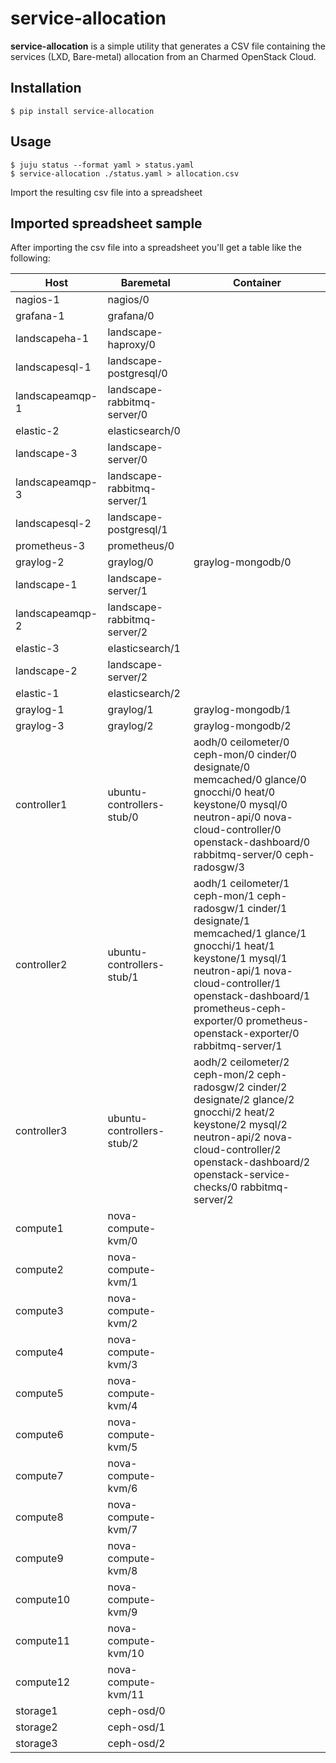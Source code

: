 # service-allocation

**service-allocation** is a simple utility that generates a CSV file containing
the services (LXD, Bare-metal) allocation from an Charmed OpenStack Cloud.

## Installation

    $ pip install service-allocation

<!-- Comming Soon
    $ sudo snap install service-allocation --classic

-->
## Usage

    $ juju status --format yaml > status.yaml
    $ service-allocation ./status.yaml > allocation.csv

Import the resulting csv file into a spreadsheet


## Imported spreadsheet sample

After importing the csv file into a spreadsheet you'll get a table like the following:

| Host            | Baremetal                   | Container                                                                                                                                                                                                                                                                               |
| --              | ---                         | ---                                                                                                                                                                                                                                                                                     |
| nagios-1        | nagios/0                    |                                                                                                                                                                                                                                                                                         |
| grafana-1       | grafana/0                   |                                                                                                                                                                                                                                                                                         |
| landscapeha-1   | landscape-haproxy/0         |                                                                                                                                                                                                                                                                                         |
| landscapesql-1  | landscape-postgresql/0      |                                                                                                                                                                                                                                                                                         |
| landscapeamqp-1 | landscape-rabbitmq-server/0 |                                                                                                                                                                                                                                                                                         |
| elastic-2       | elasticsearch/0             |                                                                                                                                                                                                                                                                                         |
| landscape-3     | landscape-server/0          |                                                                                                                                                                                                                                                                                         |
| landscapeamqp-3 | landscape-rabbitmq-server/1 |                                                                                                                                                                                                                                                                                         |
| landscapesql-2  | landscape-postgresql/1      |                                                                                                                                                                                                                                                                                         |
| prometheus-3    | prometheus/0                |                                                                                                                                                                                                                                                                                         |
| graylog-2       | graylog/0                   | graylog-mongodb/0                                                                                                                                                                                                                                                                       |
| landscape-1     | landscape-server/1          |                                                                                                                                                                                                                                                                                         |
| landscapeamqp-2 | landscape-rabbitmq-server/2 |                                                                                                                                                                                                                                                                                         |
| elastic-3       | elasticsearch/1             |                                                                                                                                                                                                                                                                                         |
| landscape-2     | landscape-server/2          |                                                                                                                                                                                                                                                                                         |
| elastic-1       | elasticsearch/2             |                                                                                                                                                                                                                                                                                         |
| graylog-1       | graylog/1                   | graylog-mongodb/1                                                                                                                                                                                                                                                                       |
| graylog-3       | graylog/2                   | graylog-mongodb/2                                                                                                                                                                                                                                                                       |
| controller1     | ubuntu-controllers-stub/0   | aodh/0 ceilometer/0 ceph-mon/0 cinder/0 designate/0 memcached/0 glance/0 gnocchi/0 heat/0 keystone/0 mysql/0 neutron-api/0 nova-cloud-controller/0 openstack-dashboard/0 rabbitmq-server/0 ceph-radosgw/3                                                              |
| controller2     | ubuntu-controllers-stub/1   | aodh/1 ceilometer/1 ceph-mon/1 ceph-radosgw/1 cinder/1 designate/1 memcached/1 glance/1 gnocchi/1 heat/1 keystone/1 mysql/1 neutron-api/1 nova-cloud-controller/1 openstack-dashboard/1 prometheus-ceph-exporter/0 prometheus-openstack-exporter/0 rabbitmq-server/1 |
| controller3     | ubuntu-controllers-stub/2   | aodh/2 ceilometer/2 ceph-mon/2 ceph-radosgw/2 cinder/2 designate/2 glance/2 gnocchi/2 heat/2 keystone/2 mysql/2 neutron-api/2 nova-cloud-controller/2 openstack-dashboard/2 openstack-service-checks/0 rabbitmq-server/2                                               |
| compute1        | nova-compute-kvm/0          |                                                                                                                                                                                                                                                                                         |
| compute2        | nova-compute-kvm/1          |                                                                                                                                                                                                                                                                                         |
| compute3        | nova-compute-kvm/2          |                                                                                                                                                                                                                                                                                         |
| compute4        | nova-compute-kvm/3          |                                                                                                                                                                                                                                                                                         |
| compute5        | nova-compute-kvm/4          |                                                                                                                                                                                                                                                                                         |
| compute6        | nova-compute-kvm/5          |                                                                                                                                                                                                                                                                                         |
| compute7        | nova-compute-kvm/6          |                                                                                                                                                                                                                                                                                         |
| compute8        | nova-compute-kvm/7          |                                                                                                                                                                                                                                                                                         |
| compute9        | nova-compute-kvm/8          |                                                                                                                                                                                                                                                                                         |
| compute10       | nova-compute-kvm/9          |                                                                                                                                                                                                                                                                                         |
| compute11       | nova-compute-kvm/10         |                                                                                                                                                                                                                                                                                         |
| compute12       | nova-compute-kvm/11         |                                                                                                                                                                                                                                                                                         |
| storage1        | ceph-osd/0                  |                                                                                                                                                                                                                                                                                         |
| storage2        | ceph-osd/1                  |                                                                                                                                                                                                                                                                                         |
| storage3        | ceph-osd/2                  |                                                                                                                                                                                                                                                                                         |
